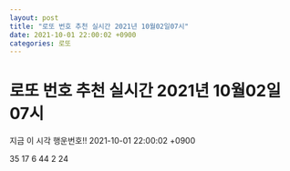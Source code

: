 ```yaml
---
layout: post
title: "로또 번호 추천 실시간 2021년 10월02일07시"
date: 2021-10-01 22:00:02 +0900
categories: 로또
---
```


# 로또 번호 추천 실시간 2021년 10월02일07시

지금 이 시각 행운번호!! 2021-10-01 22:00:02 +0900

 35  17  6  44  2  24 

